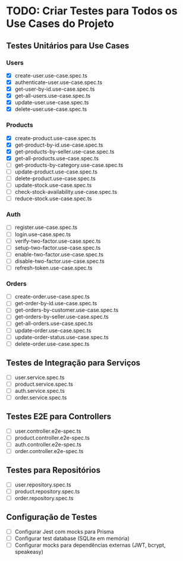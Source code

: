# TODO: Criar Testes para Todos os Use Cases do Projeto

## Testes Unitários para Use Cases

### Users

- [x] create-user.use-case.spec.ts
- [x] authenticate-user.use-case.spec.ts
- [x] get-user-by-id.use-case.spec.ts
- [x] get-all-users.use-case.spec.ts
- [x] update-user.use-case.spec.ts
- [x] delete-user.use-case.spec.ts

### Products

- [x] create-product.use-case.spec.ts
- [x] get-product-by-id.use-case.spec.ts
- [x] get-products-by-seller.use-case.spec.ts
- [x] get-all-products.use-case.spec.ts
- [ ] get-products-by-category.use-case.spec.ts
- [ ] update-product.use-case.spec.ts
- [ ] delete-product.use-case.spec.ts
- [ ] update-stock.use-case.spec.ts
- [ ] check-stock-availability.use-case.spec.ts
- [ ] reduce-stock.use-case.spec.ts

### Auth

- [ ] register.use-case.spec.ts
- [ ] login.use-case.spec.ts
- [ ] verify-two-factor.use-case.spec.ts
- [ ] setup-two-factor.use-case.spec.ts
- [ ] enable-two-factor.use-case.spec.ts
- [ ] disable-two-factor.use-case.spec.ts
- [ ] refresh-token.use-case.spec.ts

### Orders

- [ ] create-order.use-case.spec.ts
- [ ] get-order-by-id.use-case.spec.ts
- [ ] get-orders-by-customer.use-case.spec.ts
- [ ] get-orders-by-seller.use-case.spec.ts
- [ ] get-all-orders.use-case.spec.ts
- [ ] update-order.use-case.spec.ts
- [ ] update-order-status.use-case.spec.ts
- [ ] delete-order.use-case.spec.ts

## Testes de Integração para Serviços

- [ ] user.service.spec.ts
- [ ] product.service.spec.ts
- [ ] auth.service.spec.ts
- [ ] order.service.spec.ts

## Testes E2E para Controllers

- [ ] user.controller.e2e-spec.ts
- [ ] product.controller.e2e-spec.ts
- [ ] auth.controller.e2e-spec.ts
- [ ] order.controller.e2e-spec.ts

## Testes para Repositórios

- [ ] user.repository.spec.ts
- [ ] product.repository.spec.ts
- [ ] order.repository.spec.ts

## Configuração de Testes

- [ ] Configurar Jest com mocks para Prisma
- [ ] Configurar test database (SQLite em memória)
- [ ] Configurar mocks para dependências externas (JWT, bcrypt, speakeasy)
